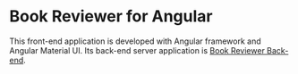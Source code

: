 # Book Reviewer for Angular

This front-end application is developed with Angular framework and Angular Material UI.
Its back-end server application is [Book Reviewer Back-end](https://github.com/inthelamp/book-reviewer-back-end-mean).